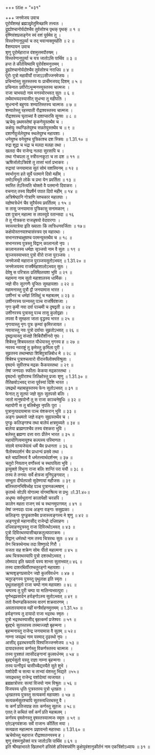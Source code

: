 +++
title = "०३१"

+++
जनमेजय उवाच  
पूरोर्वंशमहं ब्रह्मञ्छ्रोतुमिच्छामि तत्त्वतः ।  
द्रुह्योश्चानोर्यदोश्चैव तुर्वसोश्च पृथक् पृथक् ॥ १ ॥  
वृष्णिवंशप्रसङ्गेन स्वं वशं पूर्वमेव तु ।  
विस्तरेणानुपूर्व्या च तद् भवान्वक्तुमर्हति ॥ २ ॥  
वैशम्पायन उवाच  
शृणु पूरोर्महाराज वंशमुत्तमपौरुषम् ।  
विस्तरेणानुपूर्व्या च यत्र जातोऽसि पार्थिव ॥ ३ ॥  
हन्त ते कीर्तयिष्यामि पूरोर्वंशमनुत्तमम् ।  
द्रुह्योश्चानोर्यदोश्चैव तुर्वसोश्च नराधिप ॥ ४ ॥  
पूरोः पुत्रो महावीर्यो राजाऽऽसीज्जनमेजयः ।  
प्रचिन्वांस्तु सुतस्तस्य यः प्राचीमजयद् दिशम् ॥ ५ ॥  
प्रचिन्वतः प्रवीरोऽभून्मनस्युस्तस्य चात्मजः ।  
राजा चाभयदो नाम मनस्योरभवत् सुतः ॥ ६ ॥  
तथैवाभयदस्यासीत् सुधन्वा तु महीपतिः ।  
सुधन्वनो बहुगवः शम्यातिस्तस्य चात्मजः ॥ ७ ॥  
शम्यातेस्तु रहस्याती रौद्राश्वस्तस्य चात्मजः ।  
रौद्राश्वस्य घृताच्यां वै दशाप्सरसि सूनवः ॥ ८ ॥  
ऋचेयुः प्रथमस्तेषां कृकणेयुस्तथैव च ।  
कक्षेयुः स्थण्डिलेयुश्च सन्नतेयुस्तथैव च ॥ ९ ॥  
दशार्णेयुर्जलेयुश्च स्थलेयुश्च महायशाः ।  
धनेयुश्च वनेयुश्च पुत्रिकाश्च दश स्त्रियः ॥ 1.31.१० ॥  
रुद्रा शूद्रा च भद्रा च मलदा मलहा तथा ।  
खलदा चैव राजेन्द्र नलदा सुरसापि च ।  
तथा गोचपला तु स्त्रीरत्नकूटा च ता दश ॥ ११ ॥  
ऋषिर्जातोऽत्रिवंशे तु तासां भर्ता प्रभाकरः ।  
रुद्रायां जनयामास सुतं सोमं यशस्विनम् ॥ १२ ॥  
स्वर्भानुना हते सूर्ये पतमाने दिवो महीम् ।  
तमोऽभिभूते लोके च प्रभा येन प्रवर्तिता ॥ १३ ॥  
स्वस्ति तेऽस्त्विति चोक्तो वै पतमानो दिवाकरः ।  
वचनात् तस्य विप्रर्षेर्न पपात दिवो महीम् ॥ १४ ॥  
अत्रिश्रेष्ठानि गोत्राणि यश्चकार महातपाः ।  
यज्ञेष्वत्रेर्धनं चैव सुरैर्यस्य प्रवर्तितम् ॥ १५ ॥  
स तासु जनयामास पुत्रिकासु सनामकान् ।  
दश पुत्रान् महात्मा स तपस्युग्रे रतान्सदा ॥ १६  
ते तु गोत्रकरा राजन्नृषयो वेदपारगाः ।  
स्वस्त्यात्रेया इति ख्याताः किं त्वत्रिधनवर्जिताः ॥ १७॥  
कक्षेयोस्तनयाश्चासंस्त्रय एव महारथाः ।  
सभानरश्चाक्षुषश्च परमन्युस्तथैव च ॥ १८ ॥  
सभानरस्य पुत्रस्तु विद्वान् कालानलो नृपः ।  
कालानलस्य धर्मज्ञः सृञ्जयो नाम वै सुतः ॥ १९ ॥  
सृञ्जयस्याभवत् पुत्रो वीरो राजा पुरञ्जयः ।  
जनमेजयो महाराज पुरञ्जयसुतोऽभवत् ॥ 1.31.२० ॥  
जनमेजयस्य राजर्षेर्महाशालोऽभवत् सुतः ।  
देवेषु स परित्रातः प्रतिष्ठितयशा भुवि ॥ २१ ॥  
महामना नाम सुतो महाशालस्य धार्मिकः ।  
जज्ञे वीरः सुरगणैः पूजितः सुमहायशाः ॥ २२ ॥  
महामनास्तु पुत्रौ द्वौ जनयामास भारत ।  
उशीनरं च धर्मज्ञं तितिक्षुं च महाबलम् ॥ २३ ॥  
उशीनरस्य पत्न्यस्तु पञ्च राजर्षिवंशजाः ।  
नृगा कृमी नवा दर्वा पञ्चमी च दृषद्वती ॥ २४ ॥  
उशीनरस्य पुत्रास्तु पञ्च तासु कुलोद्वहाः ।  
तपसा वै सुमहता जाता वृद्धस्य भारत ॥ २५ ॥  
नृगायास्तु नृगः पुत्रः कृम्यां कृमिरजायत ।  
नवायास्तु नवः पुत्रो दर्वायाः सुव्रतोऽभवत् ॥ २६ ॥  
दृषद्वत्यास्तु संजज्ञे शिबिरौशीनरो नृपः ।  
शिबेस्तु शिबयस्तात यौधेयास्तु नृगस्य ह ॥ २७ ॥  
नवस्य नवराष्ट्रं तु कृमेस्तु कृमिला पुरी ।  
सुव्रतस्य तथाम्बष्ठा शिबिपुत्रान्निबोध मे ॥ २८ ॥  
शिबेश्च पुत्राश्चत्वारो वीरास्त्रैलोक्यविश्रुताः ।  
वृषदर्भः सुवीरश्च मद्रकः कैकयस्तथा ॥ २९ ॥  
तेषां जनपदाः स्फीताः केकया मद्रकास्तथा ।  
वृषदर्भाः सुवीराश्च तितिक्षोस्तु प्रजाः शृणु ॥ 1.31.३० ॥  
तैतिक्षवोऽभवद् राजा पूर्वस्यां दिशि भारत ।  
उषद्रथो महाबाहुस्तस्य फेनः सुतोऽभवत् ॥ ३१ ॥  
फेनात् तु सुतपा जज्ञे सुतः सुतपसो बलिः ।  
जातो मानुषयोनौ तु स राजा काञ्चनेषुधिः ॥ ३२ ॥  
महायोगी स तु बलिर्बभूव नृपतिः पुरा ।  
पुत्रानुत्पादयामास पञ्च वंशकरान् भुवि ॥ ३३ ॥  
अङ्गः प्रथमतो जज्ञे वङ्गः सुह्यस्तथैव च ।  
पुण्ड्रः कलिङ्गश्च तथा बालेयं क्षत्रमुच्यते ॥ ३४ ॥  
बालेया ब्राह्मणाश्चैव तस्य वंशकरा भुवि ।  
बलेस्तु ब्रह्मणा दत्ता वराः प्रीतेन भारत ॥ ३५ ॥  
महायोगित्वमायुश्च कल्पस्य परिमाणतः ।  
संग्रामे वाप्यजेयत्वं धर्मे चैव प्रधानता ॥ ३६ ॥  
त्रैलोक्यदर्शनं चैव प्राधान्यं प्रसवे तथा ।  
बले चाप्रतिमत्वं वै धर्मतत्त्वार्थदर्शनम् ॥ ३७ ॥  
चतुरो नियतान् वर्णोस्त्वं च स्थापयिता भुवि ।  
इत्युक्तो विभुना राजा बलिः शान्तिं परा ययौ ॥ ३८ ॥  
तस्य ते तनयाः सर्वे क्षेत्रजा मुनिपुङ्गवात् ।  
सम्भूता दीर्घतपसो सुदेष्णायां महौजसः ॥ ३९ ॥  
बलिस्तानभिषिच्येह पञ्च पुत्रानकल्मषान् ।  
कृतार्थः सोऽपि योगात्मा योगमाश्रित्य स प्रभुः ॥1.31.४०॥  
अधृष्यः सर्वभूतानां कालापेक्षी चरन्नपि ।  
कालेन महता राजन् स्वं च स्थानमुपागमत् ॥ ४१ ॥  
तेषां जनपदाः पञ्च अङ्गा वङ्गाः ससुह्यकाः ।  
कलिङ्गाः पुण्ड्रकाश्चैव प्रजास्त्वङ्गस्य मे शृणु ॥ ४२ ॥  
अङ्गपुत्रो महानासीद् राजेन्द्रो दधिवाहनः ।  
दधिवाहनपुत्रस्तु राजा दिविरथोऽभवत् ॥ ४३ ॥  
पुत्रो दिविरथस्यासीच्छक्रतुल्यपराक्रमः ।  
विद्वान् धर्मरथो नाम तस्य चित्ररथः सुतः ॥ ४४ ॥  
तेन चित्ररथेनाथ तदा विष्णुपदे गिरौ ।  
यजता सह शक्रेण सोमः पीतो महात्मना ॥ ४५ ॥  
अथ चित्ररथस्यापि पुत्रो दशरथोऽभवत् ।  
लोमपाद इति ख्यातो यस्य शान्ता सुताभवत्॥ ४६ ॥  
तस्य दाशरथिर्वीरश्चतुरङ्गो महायशाः ।  
ऋष्यशृङ्गप्रसादेन जज्ञे कुलविवर्धनः ॥ ४७ ॥  
चतुरङ्गस्य पुत्रस्तु पृथुलाक्ष इति स्मृतः ।  
पृथुलाक्षसुतो राजा चम्पो नाम महायशाः ॥ ४८ ॥  
चम्पस्य तु पुरी चम्पा या मालिन्यभवत्पुरा ।  
पूर्णभद्रप्रसादेन हर्यङ्गोऽस्य सुतोऽभवत् ॥ ४९ ॥  
ततो वैभाण्डकिस्तस्य वारणं शक्रवारणम् ।  
अवतारयामास महीं मन्त्रैर्वाहनमुत्तमम् ॥ 1.31.५० ॥  
हर्यङ्गस्य तु दायादो राजा भद्ररथः स्मृतः ।  
पुत्रो भद्ररथस्यासीद् बृहत्कर्मा प्रजेश्वरः ॥ ५१ ॥  
बृहद्दर्भः सुतस्तस्य तस्माज्जज्ञे बृहन्मना ।  
बृहन्मनास्तु राजेन्द्र जनयामास वै सुतम् ॥ ५२॥  
नाम्ना जयद्रथं नाम यस्माद् दृढरथो नृपः ।  
आसीद् दृढरथस्यापि विश्वजिज्जनमेजय ॥ ५३ ॥  
दायादस्तस्य कर्णस्तु विकर्णस्तस्य चात्मजः ।  
तस्य पुत्रशतं त्वासीदङ्गानां कुलवर्धनम् ॥ ५४ ॥  
बृहद्दर्भसुतो यस्तु राज्ञा नाम्ना बृहन्मनाः ।  
तस्य पत्नीद्वयं चासीच्चैद्यस्यैते सुते शुभे ।  
यशोदेवी च सत्या च ताभ्यां वंशस्तु भिद्यते ॥५५॥  
जयद्रथस्तु राजेन्द्र यशोदेव्यां व्यजायत ।  
ब्रह्मक्षत्रोत्तरः सत्यां विजयो नाम विश्रुतः ॥ ५६ ॥  
विजयस्य धृतिः पुत्रस्तस्य पुत्रो धृतव्रतः ।  
धृतव्रतस्य पुत्रस्तु सत्यकर्मा महायशाः ॥ ५७ ॥  
सत्यकर्मसुतश्चापि सूतस्त्वधिरथस्तु वै ।  
यः कर्णं प्रतिजग्राह ततः कर्णस्तु सूतजः ॥ ५८॥  
एतत् ते कथितं सर्वं कर्णं प्रति महाबलम् ।  
कर्णस्य वृषसेनस्तु वृषस्तस्यात्मजः स्मृतः ॥ ५९ ॥  
एतेऽङ्गवंशजाः सर्वे राजानः कीर्तिता मया ।  
सत्यव्रता महात्मानः प्रज्ञावन्तो महारथाः ॥ 1.31.६० ॥  
ऋचेयोस्तु महाराज रौद्राश्वतनयस्य ह ।  
शृणु वंशमनुप्रोक्तं यत्र जातोऽसि पार्थिव ॥ ६१ ॥  
इति श्रीमहाभारते खिलभागे हरिवंशे हरिवंशपर्वणि कुक्षेयुवंशानुकीर्तनं नाम एकत्रिंशोऽध्यायः ॥ ३१ ॥